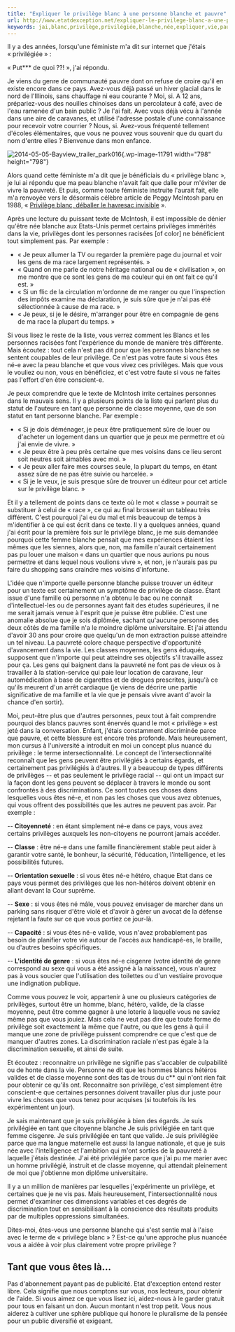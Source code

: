 ```yaml
---
title: "Expliquer le privilège blanc à une personne blanche et pauvre"
url: http://www.etatdexception.net/expliquer-le-privilege-blanc-a-une-personne-blanche-et-pauvre/
keywords: jai,blanc,privilège,privilégiée,blanche,née,expliquer,vie,pauvre,classe,vivre,privilèges
---
```

Il y a des années, lorsqu'une féministe m'a dit sur internet que j'étais « privilégiée » :

« Put\*\*\* de quoi ??! », j'ai répondu.

Je viens du genre de communauté pauvre dont on refuse de croire qu'il en existe encore dans ce pays. Avez-vous déjà passé un hiver glacial dans le nord de l'Illinois, sans chauffage ni eau courante ? Moi, si. A 12 ans, prépariez-vous des nouilles chinoises dans un percolateur à café, avec de l'eau ramenée d'un bain public ? Je l'ai fait. Avec vous déjà vécu à l'année dans une aire de caravanes, et utilisé l'adresse postale d'une connaissance pour recevoir votre courrier ? Nous, si. Avez-vous fréquenté tellement d'écoles élémentaires, que vous ne pouvez vous souvenir que du quart du nom d'entre elles ? Bienvenue dans mon enfance.

![2014-05-05-Bayview\_trailer\_park016](http://www.ede.dev/wp-content/uploads/2017/10/2014-05-05-Bayview_trailer_park016.jpg){.wp-image-11791 width="798" height="798"}

Alors quand cette féministe m'a dit que je bénéficiais du « privilège blanc », je lui ai répondu que ma peau blanche n'avait fait que dalle pour m'éviter de vivre la pauvreté. Et puis, comme toute féministe instruite l'aurait fait, elle m'a renvoyée vers le désormais célèbre article de Peggy McIntosh paru en 1988, « [Privilège blanc, déballer le havresac invisible](http://www.ede.dev/peggy-mcintosh-quest-ce-que-le-privilege-blanc/) ».

Après une lecture du puissant texte de McIntosh, il est impossible de dénier qu'être née blanche aux Etats-Unis permet certains privilèges immérités dans la vie, privilèges dont les personnes racisées \[of color\] ne bénéficient tout simplement pas. Par exemple :

-   « Je peux allumer la TV ou regarder la première page du journal et voir les gens de ma race largement représentés. »
-   « Quand on me parle de notre héritage national ou de « civilisation », on me montre que ce sont les gens de ma couleur qui en ont fait ce qu'il est. »
-   « Si un flic de la circulation m'ordonne de me ranger ou que l'inspection des impôts examine ma déclaration, je suis sûre que je n'ai pas été sélectionnée à cause de ma race. »
-   « Je peux, si je le désire, m'arranger pour être en compagnie de gens de ma race la plupart du temps. »

Si vous lisez le reste de la liste, vous verrez comment les Blancs et les personnes racisées font l'expérience du monde de manière très différente. Mais écoutez : tout cela n'est pas dit pour que les personnes blanches se sentent coupables de leur privilège. Ce n'est pas votre faute si vous êtes né-e avec la peau blanche et que vous vivez ces privilèges. Mais que vous le vouliez ou non, vous en bénéficiez, et c'est votre faute si vous ne faites pas l'effort d'en être conscient-e.

Je peux comprendre que le texte de McIntosh irrite certaines personnes dans le mauvais sens. Il y a plusieurs points de la liste qui parlent plus du statut de l'auteure en tant que personne de classe moyenne, que de son statut en tant personne blanche. Par exemple :

-   « Si je dois déménager, je peux être pratiquement sûre de louer ou d'acheter un logement dans un quartier que je peux me permettre et où j'ai envie de vivre. »
-   « Je peux être à peu près certaine que mes voisins dans ce lieu seront soit neutres soit aimables avec moi. »
-   « Je peux aller faire mes courses seule, la plupart du temps, en étant assez sûre de ne pas être suivie ou harcelée. »
-   « Si je le veux, je suis presque sûre de trouver un éditeur pour cet article sur le privilège blanc. »

Et il y a tellement de points dans ce texte où le mot « classe » pourrait se substituer à celui de « race », ce qui au final brosserait un tableau très différent. C'est pourquoi j'ai eu du mal et mis beaucoup de temps à m'identifier à ce qui est écrit dans ce texte. Il y a quelques années, quand j'ai écrit pour la première fois sur le privilège blanc, je me suis demandée pourquoi cette femme blanche pensait que mes expériences étaient les mêmes que les siennes, alors que, non, ma famille n'aurait certainement pas pu louer une maison « dans un quartier que nous aurions pu nous permettre et dans lequel nous voulions vivre », et non, je n'aurais pas pu faire du shopping sans craindre mes voisins d'infortune.

L'idée que n'importe quelle personne blanche puisse trouver un éditeur pour un texte est certainement un symptôme de privilège de classe. Étant issue d'une famille où personne n'a obtenu le bac ou ne connait d'intellectuel-les ou de personnes ayant fait des études supérieures, il ne me serait jamais venue à l'esprit que je puisse être publiée. C'est une anomalie absolue que je sois diplômée, sachant qu'aucune personne des deux côtés de ma famille n'a le moindre diplôme universitaire. Et j'ai attendu d'avoir 30 ans pour croire que quelqu'un de mon extraction puisse atteindre un tel niveau. La pauvreté colore chaque perspective d'opportunité d'avancement dans la vie. Les classes moyennes, les gens éduqués, supposent que n'importe qui peut atteindre ses objectifs s'il travaille assez pour ça. Les gens qui baignent dans la pauvreté ne font pas de vieux os à travailler à la station-service qui paie leur location de caravane, leur automédication à base de cigarettes et de drogues prescrites, jusqu'à ce qu'ils meurent d'un arrêt cardiaque (je viens de décrire une partie significative de ma famille et la vie que je pensais vivre avant d'avoir la chance d'en sortir).

Moi, peut-être plus que d'autres personnes, peux tout à fait comprendre pourquoi des blancs pauvres sont énervés quand le mot « privilège » est jeté dans la conversation. Enfant, j'étais constamment discriminée parce que pauvre, et cette blessure est encore très profonde. Mais heureusement, mon cursus à l'université a introduit en moi un concept plus nuancé du privilège : le terme intersectionnalité. Le concept de l'intersectionnalité reconnaît que les gens peuvent être privilégiés à certains égards, et certainement pas privilégiés à d'autres. Il y a beaucoup de types différents de privilèges -- et pas seulement le privilège racial -- qui ont un impact sur la façon dont les gens peuvent se déplacer à travers le monde ou sont confrontés à des discriminations. Ce sont toutes ces choses dans lesquelles vous êtes né-e, et non pas les choses que vous avez obtenues, qui vous offrent des possibilités que les autres ne peuvent pas avoir. Par exemple :

-- **Citoyenneté** : en étant simplement né-e dans ce pays, vous avez certains privilèges auxquels les non-citoyens ne pourront jamais accéder.

-- **Classe** : être né-e dans une famille financièrement stable peut aider à garantir votre santé, le bonheur, la sécurité, l'éducation, l'intelligence, et les possibilités futures.

-- **Orientation sexuelle** : si vous êtes né-e hétéro, chaque Etat dans ce pays vous permet des privilèges que les non-hétéros doivent obtenir en allant devant la Cour suprême.

-- **Sexe** : si vous êtes né mâle, vous pouvez envisager de marcher dans un parking sans risquer d'être violé et d'avoir à gérer un avocat de la défense rejetant la faute sur ce que vous portiez ce jour-là.

-- **Capacité** : si vous êtes né-e valide, vous n'avez probablement pas besoin de planifier votre vie autour de l'accès aux handicapé-es, le braille, ou d'autres besoins spécifiques.

-- **L'identité de genre** : si vous êtes né-e cisgenre (votre identité de genre correspond au sexe qui vous a été assigné à la naissance), vous n'aurez pas à vous soucier que l'utilisation des toilettes ou d'un vestiaire provoque une indignation publique.

Comme vous pouvez le voir, appartenir à une ou plusieurs catégories de privilèges, surtout être un homme, blanc, hétéro, valide, de la classe moyenne, peut être comme gagner à une loterie à laquelle vous ne saviez même pas que vous jouiez. Mais cela ne veut pas dire que toute forme de privilège soit exactement la même que l'autre, ou que les gens à qui il manque une zone de privilège puissent comprendre ce que c'est que de manquer d'autres zones. La discrimination raciale n'est pas égale à la discrimination sexuelle, et ainsi de suite.

Et écoutez : reconnaitre un privilège ne signifie pas s'accabler de culpabilité ou de honte dans la vie. Personne ne dit que les hommes blancs hétéros valides et de classe moyenne sont des tas de trous du c\*\* qui n'ont rien fait pour obtenir ce qu'ils ont. Reconnaitre son privilège, c'est simplement être conscient-e que certaines personnes doivent travailler plus dur juste pour vivre les choses que vous tenez pour acquises (si toutefois ils les expérimentent un jour).

Je sais maintenant que je suis privilégiée à bien des égards. Je suis privilégiée en tant que citoyenne blanche Je suis privilégiée en tant que femme cisgenre. Je suis privilégiée en tant que valide. Je suis privilégiée parce que ma langue maternelle est aussi la langue nationale, et que je suis née avec l'intelligence et l'ambition qui m'ont sorties de la pauvreté à laquelle j'étais destinée. J'ai été privilégiée parce que j'ai pu me marier avec un homme privilégié, instruit et de classe moyenne, qui attendait pleinement de moi que j'obtienne mon diplôme universitaire.

Il y a un million de manières par lesquelles j'expérimente un privilège, et certaines que je ne vis pas. Mais heureusement, l'intersectionnalité nous permet d'examiner ces dimensions variables et ces degrés de discrimination tout en sensibilisant à la conscience des résultats produits par de multiples oppressions simultanées.

Dites-moi, êtes-vous une personne blanche qui s'est sentie mal à l'aise avec le terme de « privilège blanc » ? Est-ce qu'une approche plus nuancée vous a aidée à voir plus clairement votre propre privilège ?

Tant que vous êtes là\...
-------------------------

Pas d\'abonnement payant pas de publicité. Etat d\'exception entend rester libre. Cela signifie que nous comptons sur vous, nos lecteurs, pour obtenir de l\'aide. Si vous aimez ce que vous lisez ici, aidez-nous à le garder gratuit pour tous en faisant un don. Aucun montant n\'est trop petit. Vous nous aiderez à cultiver une sphère publique qui honore le pluralisme de la pensée pour un public diversifié et exigeant.

[](https://fr.tipeee.com/etatdexception)

